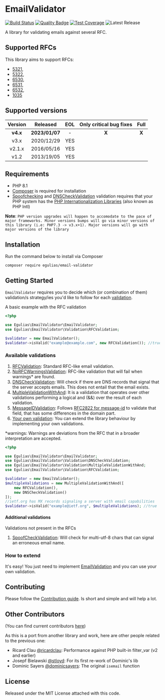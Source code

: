 # EmailValidator

[![Build Status](https://github.com/egulias/EmailValidator/actions/workflows/tests.yml/badge.svg)](https://github.com/egulias/EmailValidator/actions/workflows/tests.yml)
[![Quality Badge](https://app.codacy.com/project/badge/Grade/55d44898c7e44ebdb4e457523563ad63)](https://app.codacy.com/gh/egulias/EmailValidator/dashboard?utm_source=gh&utm_medium=referral&utm_content=&utm_campaign=Badge_grade)
[![Test Coverage](https://app.codacy.com/project/badge/Coverage/55d44898c7e44ebdb4e457523563ad63)](https://app.codacy.com/gh/egulias/EmailValidator/dashboard?utm_source=gh&utm_medium=referral&utm_content=&utm_campaign=Badge_coverage)
![Latest Release](https://img.shields.io/github/v/release/egulias/EmailValidator)

A library for validating emails against several RFC.

## Supported RFCs

This library aims to support RFCs:

* [5321](https://tools.ietf.org/html/rfc5321),
* [5322](https://tools.ietf.org/html/rfc5322),
* [6530](https://tools.ietf.org/html/rfc6530),
* [6531](https://tools.ietf.org/html/rfc6531),
* [6532](https://tools.ietf.org/html/rfc6532),
* [1035](https://tools.ietf.org/html/rfc1035) 

## Supported versions

| Version |  Released  | EOL | Only critical bug fixes | Full |
|:-------:|:----------:|:---:|:-----------------------:|:----:|
|**v4.x** |**2023/01/07** |  -  |            **X**        |**X** |
|  v3.x   | 2020/12/29 | YES |                         |      |
| v2.1.x  | 2016/05/16 | YES |                         |      |
|  v1.2   | 2013/19/05 | YES |                         |      |

## Requirements

 * PHP 8.1
 * [Composer](https://getcomposer.org) is required for installation
 * [Spoofchecking](/src/Validation/Extra/SpoofCheckValidation.php) and [DNSCheckValidation](/src/Validation/DNSCheckValidation.php) validation requires that your PHP system has the [PHP Internationalization Libraries](https://php.net/manual/en/book.intl.php) (also known as PHP Intl)

**Note**: `PHP version upgrades will happen to accomodate to the pace of major
frameworks. Minor versions bumps will go via minor versions of this library
(i.e: PHP7.3 -> v3.x+1). Major versions will go with major versions
of the library`

## Installation

Run the command below to install via Composer

```shell
composer require egulias/email-validator
```

## Getting Started

`EmailValidator` requires you to decide which (or combination of them)
validation/s strategy/ies you'd like to follow for each 
[validation](#available-validations).

A basic example with the RFC validation
```php
<?php

use Egulias\EmailValidator\EmailValidator;
use Egulias\EmailValidator\Validation\RFCValidation;

$validator = new EmailValidator();
$validator->isValid("example@example.com", new RFCValidation()); //true
```


### Available validations

1. [RFCValidation](/src/Validation/RFCValidation.php): Standard RFC-like email validation.
2. [NoRFCWarningsValidation](/src/Validation/NoRFCWarningsValidation.php): 
RFC-like validation that will fail when warnings* are found.
3. [DNSCheckValidation](/src/Validation/DNSCheckValidation.php): 
Will check if there are DNS records that signal that the server accepts emails. This does not entail that the email exists.
4. [MultipleValidationWithAnd](/src/Validation/MultipleValidationWithAnd.php): 
It is a validation that operates over other validations performing a logical and (&&) over the result of each validation.
5. [MessageIDValidation](/src/Validation/MessageIDValidation.php): 
Follows [RFC2822 for message-id](https://tools.ietf.org/html/rfc2822#section-3.6.4) to validate that field, that has some differences in the domain part.
6. [Your own validation](#how-to-extend): You can extend the library behaviour 
by implementing your own validations.

*warnings: Warnings are deviations from the RFC that in a broader interpretation 
are accepted.

```php
<?php

use Egulias\EmailValidator\EmailValidator;
use Egulias\EmailValidator\Validation\DNSCheckValidation;
use Egulias\EmailValidator\Validation\MultipleValidationWithAnd;
use Egulias\EmailValidator\Validation\RFCValidation;

$validator = new EmailValidator();
$multipleValidations = new MultipleValidationWithAnd([
    new RFCValidation(),
    new DNSCheckValidation()
]);
//ietf.org has MX records signaling a server with email capabilities
$validator->isValid("example@ietf.org", $multipleValidations); //true
```

#### Additional validations

Validations not present in the RFCs 

1. [SpoofCheckValidation](/src/Validation/Extra/SpoofCheckValidation.php): 
Will check for multi-utf-8 chars that can signal an erroneous email name.


### How to extend

It's easy! You just need to implement [EmailValidation](/src/Validation/EmailValidation.php) and you can use your own validation.

## Contributing

Please follow the [Contribution guide](CONTRIBUTING.md). Is short and simple and will help a lot.

## Other Contributors

(You can find current contributors [here](https://github.com/egulias/EmailValidator/graphs/contributors))

As this is a port from another library and work, here are other people related to the previous one:

* Ricard Clau [@ricardclau](https://github.com/ricardclau): 
Performance against PHP built-in filter_var (v2 and earlier)
* Josepf Bielawski [@stloyd](https://github.com/stloyd): 
For its first re-work of Dominic's lib
* Dominic Sayers [@dominicsayers](https://github.com/dominicsayers): 
The original `isemail` function

## License

Released under the MIT License attached with this code.
